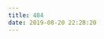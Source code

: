 ```yaml
---
title: 404
date: 2019-08-20 22:28:20
---
```

<!DOCTYPE html>
<html lang="en">
    <head>
        <meta charset="UTF-8">
        <title>404</title>
    </head>
    <body>
        <script type="text/javascript"            src="//qzonestyle.gtimg.cn/qzone/hybrid/app/404/search_children.js" charset="utf-8"></script>
    </body>
</html>